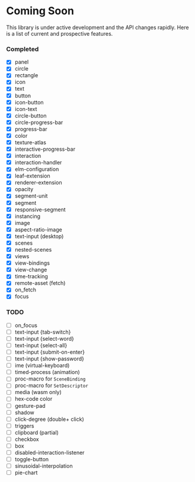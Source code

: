 # Coming Soon

This library is under active development and the API changes rapidly. Here is a list of current and prospective
features.

### Completed
- [x] panel
- [x] circle
- [x] rectangle
- [x] icon
- [x] text
- [x] button
- [x] icon-button
- [x] icon-text
- [x] circle-button
- [x] circle-progress-bar
- [x] progress-bar
- [x] color
- [x] texture-atlas
- [x] interactive-progress-bar
- [x] interaction
- [x] interaction-handler
- [x] elm-configuration
- [x] leaf-extension
- [x] renderer-extension
- [x] opacity
- [x] segment-unit
- [x] segment
- [x] responsive-segment
- [x] instancing
- [x] image
- [x] aspect-ratio-image
- [x] text-input (desktop)
- [x] scenes
- [x] nested-scenes
- [x] views
- [x] view-bindings
- [x] view-change
- [x] time-tracking
- [x] remote-asset (fetch)
- [x] on_fetch
- [x] focus

### TODO
- [ ] on_focus
- [ ] text-input {tab-switch}
- [ ] text-input {select-word}
- [ ] text-input {select-all}
- [ ] text-input {submit-on-enter}
- [ ] text-input {show-password}
- [ ] ime (virtual-keyboard)
- [ ] timed-process (animation)
- [ ] proc-macro for `SceneBinding`
- [ ] proc-macro for `SetDescriptor`
- [ ] media (wasm only)
- [ ] hex-code color
- [ ] gesture-pad
- [ ] shadow
- [ ] click-degree (double+ click)
- [ ] triggers
- [ ] clipboard (partial)
- [ ] checkbox
- [ ] box
- [ ] disabled-interaction-listener
- [ ] toggle-button
- [ ] sinusoidal-interpolation
- [ ] pie-chart